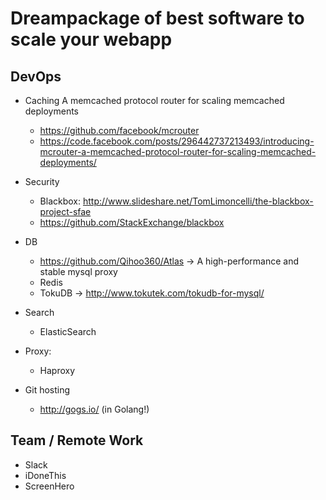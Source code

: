 # Dreampackage of best software to scale your webapp


## DevOps

  - Caching
      A memcached protocol router for scaling memcached deployments
      - https://github.com/facebook/mcrouter
      - https://code.facebook.com/posts/296442737213493/introducing-mcrouter-a-memcached-protocol-router-for-scaling-memcached-deployments/
      
  - Security
    - Blackbox: http://www.slideshare.net/TomLimoncelli/the-blackbox-project-sfae
    - https://github.com/StackExchange/blackbox

  - DB
    - https://github.com/Qihoo360/Atlas -> A high-performance and stable mysql proxy
    - Redis
    - TokuDB -> http://www.tokutek.com/tokudb-for-mysql/

  - Search
    - ElasticSearch

  - Proxy:
    - Haproxy

  - Git hosting
    - http://gogs.io/ (in Golang!)


## Team / Remote Work

  - Slack
  - iDoneThis
  - ScreenHero

